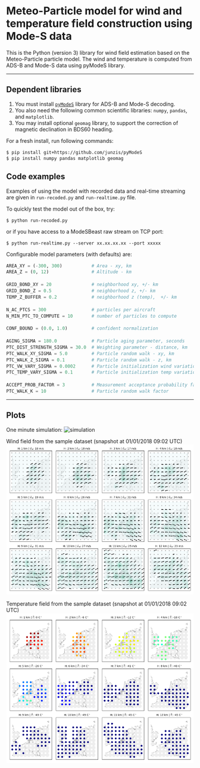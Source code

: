 # Meteo-Particle model for wind and temperature field construction using Mode-S data

This is the Python (version 3) library for wind field estimation based on the Meteo-Particle particle model. The wind and temperature is computed from ADS-B and Mode-S data using pyModeS library.

---

## Dependent libraries

1. You must install [`pyModeS`](https://github.com/junzis/pyModeS) library for ADS-B and Mode-S decoding.
2. You also need the following common scientific libraries: `numpy`, `pandas`, and `matplotlib`.
3. You may install optional `geomag` library, to support the correction of magnetic declination in BDS60 heading.

For a fresh install, run following commands:

```shell
$ pip install git+https://github.com/junzis/pyModeS
$ pip install numpy pandas matplotlib geomag
```

## Code examples

Examples of using the model with recorded data and real-time streaming are given in `run-recoded.py` and `run-realtime.py` file.

To quickly test the model out of the box, try:

```shell
$ python run-recoded.py
```

or if you have access to a ModeSBeast raw stream on TCP port:

```shell
$ python run-realtime.py --server xx.xx.xx.xx --port xxxxx
```


Configurable model parameters (with defaults) are:

```python
AREA_XY = (-300, 300)           # Area - xy, km
AREA_Z = (0, 12)                # Altitude - km

GRID_BOND_XY = 20               # neighborhood xy, +/- km
GRID_BOND_Z = 0.5               # neighborhood z, +/- km
TEMP_Z_BUFFER = 0.2             # neighborhood z (temp),  +/- km

N_AC_PTCS = 300                 # particles per aircraft
N_MIN_PTC_TO_COMPUTE = 10       # number of particles to compute

CONF_BOUND = (0.0, 1.0)         # confident normalization

AGING_SIGMA = 180.0             # Particle aging parameter, seconds
PTC_DIST_STRENGTH_SIGMA = 30.0  # Weighting parameter - distance, km
PTC_WALK_XY_SIGMA = 5.0         # Particle random walk - xy, km
PTC_WALK_Z_SIGMA = 0.1          # Particle random walk - z, km
PTC_VW_VARY_SIGMA = 0.0002      # Particle initialization wind variation, km/s
PTC_TEMP_VARY_SIGMA = 0.1       # Particle initialization temp variation, K

ACCEPT_PROB_FACTOR = 3          # Measurement acceptance probability factor
PTC_WALK_K = 10                 # Particle random walk factor

```

---

## Plots

One minute simulation:
![simulation](data/screenshots/simulation.gif?raw=true)

Wind field from the sample dataset (snapshot at 01/01/2018 09:02 UTC)
![real-wind-field](data/screenshots/recorded_wind_field.png?raw=true)

Temperature field from the sample dataset (snapshot at 01/01/2018 09:02 UTC)
![real-wind-field](data/screenshots/recorded_temp_field.png?raw=true)
